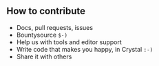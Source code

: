 ## How to contribute

* Docs, pull requests, issues
* Bountysource `$-)`
* Help us with tools and editor support
* Write code that makes you happy, in Crystal `:-)`
* Share it with others
